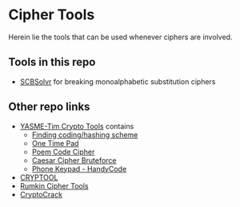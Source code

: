 Cipher Tools
============

Herein lie the tools that can be used whenever ciphers are involved.

Tools in this repo
------------------

+ [SCBSolvr](SCBSolvr.zip) for breaking monoalphabetic substitution ciphers

Other repo links
----------------

+ [YASME-Tim Crypto Tools](https://github.com/YASME-Tim/crypto-tools) contains
  + [Finding coding/hashing scheme](https://github.com/YASME-Tim/crypto-tools/tree/master/find-coding-scheme)
  + [One Time Pad](https://github.com/YASME-Tim/crypto-tools/tree/master/otp)
  + [Poem Code Cipher](https://github.com/YASME-Tim/crypto-tools/tree/master/poemcode)
  + [Caesar Cipher Bruteforce](https://github.com/YASME-Tim/crypto-tools/tree/master/rot)
  + [Phone Keypad - HandyCode](https://github.com/YASME-Tim/crypto-tools/tree/master/handycode)
+ [CRYPTOOL](https://www.cryptool.org/en/)
+ [Rumkin Cipher Tools](http://rumkin.com/tools/cipher/)
+ [CryptoCrack](https://sites.google.com/site/cryptocrackprogram/)

